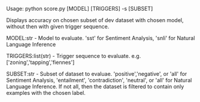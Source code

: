 Usage: python score.py [MODEL] [TRIGGERS] -s [SUBSET]

Displays accuracy on chosen subset of dev dataset with chosen model, without then with given trigger sequence.

MODEL:str - Model to evaluate. 'sst' for Sentiment Analysis, 'snli' for Natural Language Inference

TRIGGERS:list(str) - Trigger sequence to evaluate. e.g. ['zoning','tapping','fiennes']

SUBSET:str - Subset of dataset to evaluae. 'positive','negative', or 'all' for Sentiment Analysis, 
'entailment', 'contradiction', 'neutral', or 'all' for Natural Language Inference. If not all, then the 
dataset is filtered to contain only examples with the chosen label.
